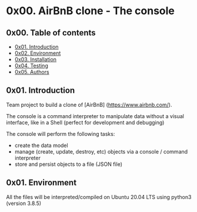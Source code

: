 # 0x00. AirBnB clone - The console
## 0x00. Table of contents
* [0x01. Introduction](0x01-Introduction)
* [0x02. Environment](0x02-Environment)
* [0x03. Installation](0x03-Installation)
* [0x04. Testing](0x04-Testing)
* [0x05. Authors](0x05-Authors)
## 0x01. Introduction

Team project to build a clone of [AirBnB] (https://www.airbnb.com/).

The console is a  command interpreter to manipulate data without a visual interface,
like in a Shell (perfect for development and debugging)

The console will perform the following tasks:
* create the data model
* manage (create, update, destroy, etc) objects via a console / command interpreter
* store and persist objects to a file (JSON file)

## 0x01. Environment

All the files will be interpreted/compiled on Ubuntu 20.04 LTS using python3 (version 3.8.5)
